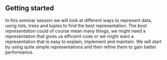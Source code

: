 ## Getting started

In this seminar session we will look at different ways to represent
data, using lists, trees and tuples to find the best representation. The
<span>*best representation*</span> could of course mean many things, we
might need a representation that gives us efficient code or we might
want a representation that is easy to explain, implement and maintain.
We will start by using quite simple representations and then refine them
to gain better performance.

